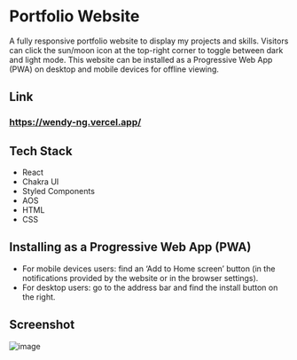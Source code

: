 # Portfolio Website

A fully responsive portfolio website to display my projects and skills. Visitors can click the sun/moon icon at the top-right corner to toggle between dark and light mode. This website can be installed as a Progressive Web App (PWA) on desktop and mobile devices for offline viewing.

## Link

### https://wendy-ng.vercel.app/

## Tech Stack

- React
- Chakra UI
- Styled Components
- AOS
- HTML
- CSS

## Installing as a Progressive Web App (PWA)

- For mobile devices users: find an ‘Add to Home screen’ button (in the notifications provided by the website or in the browser settings).
- For desktop users: go to the address bar and find the install button on the right.

## Screenshot

![image](https://user-images.githubusercontent.com/71687298/204716616-dbcca679-501b-41f2-ae2c-edce643ffab2.png)
